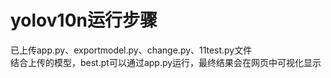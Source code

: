 # yolov10n运行步骤  

已上传app.py、exportmodel.py、change.py、11test.py文件  
结合上传的模型，best.pt可以通过app.py运行，最终结果会在网页中可视化显示
